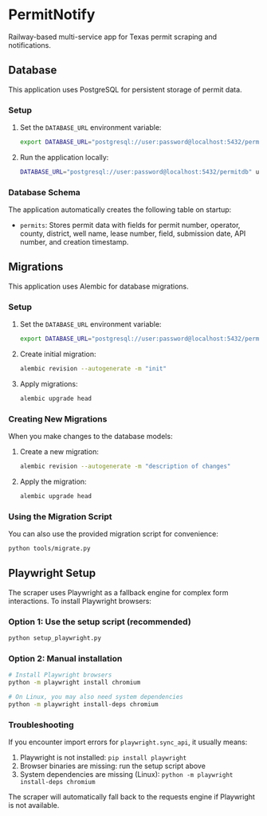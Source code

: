 # PermitNotify

Railway-based multi-service app for Texas permit scraping and notifications.

## Database

This application uses PostgreSQL for persistent storage of permit data.

### Setup

1. Set the `DATABASE_URL` environment variable:
   ```bash
   export DATABASE_URL="postgresql://user:password@localhost:5432/permitdb"
   ```

2. Run the application locally:
   ```bash
   DATABASE_URL="postgresql://user:password@localhost:5432/permitdb" uvicorn app.main:app --host 127.0.0.1 --port 5000
   ```

### Database Schema

The application automatically creates the following table on startup:

- `permits`: Stores permit data with fields for permit number, operator, county, district, well name, lease number, field, submission date, API number, and creation timestamp.

## Migrations

This application uses Alembic for database migrations.

### Setup

1. Set the `DATABASE_URL` environment variable:
   ```bash
   export DATABASE_URL="postgresql://user:password@localhost:5432/permitdb"
   ```

2. Create initial migration:
   ```bash
   alembic revision --autogenerate -m "init"
   ```

3. Apply migrations:
   ```bash
   alembic upgrade head
   ```

### Creating New Migrations

When you make changes to the database models:

1. Create a new migration:
   ```bash
   alembic revision --autogenerate -m "description of changes"
   ```

2. Apply the migration:
   ```bash
   alembic upgrade head
   ```

### Using the Migration Script

You can also use the provided migration script for convenience:

```bash
python tools/migrate.py
```

## Playwright Setup

The scraper uses Playwright as a fallback engine for complex form interactions. To install Playwright browsers:

### Option 1: Use the setup script (recommended)
```bash
python setup_playwright.py
```

### Option 2: Manual installation
```bash
# Install Playwright browsers
python -m playwright install chromium

# On Linux, you may also need system dependencies
python -m playwright install-deps chromium
```

### Troubleshooting

If you encounter import errors for `playwright.sync_api`, it usually means:
1. Playwright is not installed: `pip install playwright`
2. Browser binaries are missing: run the setup script above
3. System dependencies are missing (Linux): `python -m playwright install-deps chromium`

The scraper will automatically fall back to the requests engine if Playwright is not available.